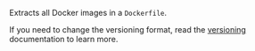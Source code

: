 Extracts all Docker images in a `Dockerfile`.

If you need to change the versioning format, read the [versioning](https://docs.renovatebot.com/modules/versioning/) documentation to learn more.
